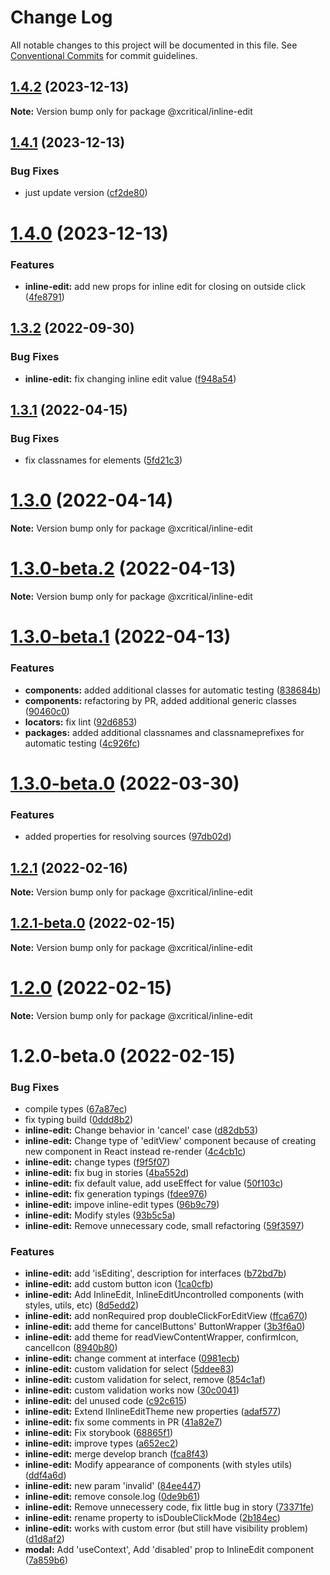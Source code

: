 # Change Log

All notable changes to this project will be documented in this file.
See [Conventional Commits](https://conventionalcommits.org) for commit guidelines.

## [1.4.2](https://github.com/xcritical-software/xc-front-kit/compare/@xcritical/inline-edit@1.4.1...@xcritical/inline-edit@1.4.2) (2023-12-13)

**Note:** Version bump only for package @xcritical/inline-edit





## [1.4.1](https://github.com/xcritical-software/xc-front-kit/compare/@xcritical/inline-edit@1.4.0...@xcritical/inline-edit@1.4.1) (2023-12-13)


### Bug Fixes

* just update version ([cf2de80](https://github.com/xcritical-software/xc-front-kit/commit/cf2de8012fab250e0a3ed7517056a97de4021596))





# [1.4.0](https://github.com/xcritical-software/xc-front-kit/compare/@xcritical/inline-edit@1.3.2...@xcritical/inline-edit@1.4.0) (2023-12-13)


### Features

* **inline-edit:** add new props for inline edit for closing on outside click ([4fe8791](https://github.com/xcritical-software/xc-front-kit/commit/4fe8791017b41b97c06b65bfe2e799de684617ee))





## [1.3.2](https://github.com/xcritical-software/xc-front-kit/compare/@xcritical/inline-edit@1.3.1...@xcritical/inline-edit@1.3.2) (2022-09-30)


### Bug Fixes

* **inline-edit:** fix changing inline edit value ([f948a54](https://github.com/xcritical-software/xc-front-kit/commit/f948a54e074389d529307bacad27baf3a05d7dab))





## [1.3.1](https://github.com/xcritical-software/xc-front-kit/compare/@xcritical/inline-edit@1.3.0...@xcritical/inline-edit@1.3.1) (2022-04-15)


### Bug Fixes

* fix classnames for elements ([5fd21c3](https://github.com/xcritical-software/xc-front-kit/commit/5fd21c30523ba96ebddbe040285e8842d68595fc))





# [1.3.0](https://github.com/xcritical-software/xc-front-kit/compare/@xcritical/inline-edit@1.3.0-beta.2...@xcritical/inline-edit@1.3.0) (2022-04-14)

**Note:** Version bump only for package @xcritical/inline-edit





# [1.3.0-beta.2](https://github.com/xcritical-software/xc-front-kit/compare/@xcritical/inline-edit@1.3.0-beta.1...@xcritical/inline-edit@1.3.0-beta.2) (2022-04-13)

**Note:** Version bump only for package @xcritical/inline-edit





# [1.3.0-beta.1](https://github.com/xcritical-software/xc-front-kit/compare/@xcritical/inline-edit@1.3.0-beta.0...@xcritical/inline-edit@1.3.0-beta.1) (2022-04-13)


### Features

* **components:** added additional classes for automatic testing ([838684b](https://github.com/xcritical-software/xc-front-kit/commit/838684b1e96cd2a9a40620e7a67cb49b78c594b1))
* **components:** refactoring by PR, added additional generic classes ([90460c0](https://github.com/xcritical-software/xc-front-kit/commit/90460c0a573d606cd0956e526c81b068842c0685))
* **locators:** fix lint ([92d6853](https://github.com/xcritical-software/xc-front-kit/commit/92d6853938e622b3453438b91f7c4e2151550aab))
* **packages:** added additional classnames and classnameprefixes for automatic testing ([4c926fc](https://github.com/xcritical-software/xc-front-kit/commit/4c926fc7439650c7f0a71bcda6c06a4810e41276))





# [1.3.0-beta.0](https://github.com/xcritical-software/xc-front-kit/compare/@xcritical/inline-edit@1.2.1...@xcritical/inline-edit@1.3.0-beta.0) (2022-03-30)


### Features

* added properties for resolving sources ([97db02d](https://github.com/xcritical-software/xc-front-kit/commit/97db02d3db87f45c151befbdb3d6e43f44d66997))





## [1.2.1](https://github.com/xcritical-software/xc-front-kit/compare/@xcritical/inline-edit@1.2.1-beta.0...@xcritical/inline-edit@1.2.1) (2022-02-16)

**Note:** Version bump only for package @xcritical/inline-edit





## [1.2.1-beta.0](https://github.com/xcritical-software/xc-front-kit/compare/@xcritical/inline-edit@1.2.0...@xcritical/inline-edit@1.2.1-beta.0) (2022-02-15)

**Note:** Version bump only for package @xcritical/inline-edit





# [1.2.0](https://github.com/xcritical-software/xc-front-kit/compare/@xcritical/inline-edit@1.2.0-beta.0...@xcritical/inline-edit@1.2.0) (2022-02-15)

**Note:** Version bump only for package @xcritical/inline-edit





# 1.2.0-beta.0 (2022-02-15)


### Bug Fixes

* compile types ([67a87ec](https://github.com/xcritical-software/xc-front-kit/commit/67a87ecdec159e9f613a0836ee4189c508ef7f7e))
* fix typing build ([0ddd8b2](https://github.com/xcritical-software/xc-front-kit/commit/0ddd8b21b5e0057619fe1fb9be9fb5d79fd1c2ac))
* **inline-edit:** Change behavior in 'cancel' case ([d82db53](https://github.com/xcritical-software/xc-front-kit/commit/d82db53aaf1f749883bd779780607bec26e689b5))
* **inline-edit:** Change type of 'editView' component because of creating new component in React instead re-render ([4c4cb1c](https://github.com/xcritical-software/xc-front-kit/commit/4c4cb1c91fc03a3a4cccdace68bf199317b1c9c7))
* **inline-edit:** change types ([f9f5f07](https://github.com/xcritical-software/xc-front-kit/commit/f9f5f07d73e3b4147329b8857320a16e3dcff05a))
* **inline-edit:** fix bug in stories ([4ba552d](https://github.com/xcritical-software/xc-front-kit/commit/4ba552d397ff2f273123bd4c3354f1de83b07162))
* **inline-edit:** fix default value, add useEffect for value ([50f103c](https://github.com/xcritical-software/xc-front-kit/commit/50f103c6ff11318e3a2b5366115f7e7b1a27336f))
* **inline-edit:** fix generation typings ([fdee976](https://github.com/xcritical-software/xc-front-kit/commit/fdee976971c38d641f17779b7049ce89a4873a1e))
* **inline-edit:** impove inline-edit types ([96b9c79](https://github.com/xcritical-software/xc-front-kit/commit/96b9c79c2f3f6d6d15bd97edbedd8fcbf95e401e))
* **inline-edit:** Modify styles ([93b5c5a](https://github.com/xcritical-software/xc-front-kit/commit/93b5c5a77a90eb1a586cbdf14f10bfea371b477c))
* **inline-edit:** Remove unnecessary code, small refactoring ([59f3597](https://github.com/xcritical-software/xc-front-kit/commit/59f3597ec25c612cce70578b6e4800da8a5f7cf1))


### Features

* **inline-edit:** add 'isEditing', description for interfaces ([b72bd7b](https://github.com/xcritical-software/xc-front-kit/commit/b72bd7bd38214476c6075a3cfeb38210432a2fde))
* **inline-edit:** add custom button icon ([1ca0cfb](https://github.com/xcritical-software/xc-front-kit/commit/1ca0cfb7bce9ac17dc3875f1eb5f91b9694da263))
* **inline-edit:** Add InlineEdit, InlineEditUncontrolled components (with styles, utils, etc) ([8d5edd2](https://github.com/xcritical-software/xc-front-kit/commit/8d5edd2b6d2739a5504e59e9d2bf4c7035c71555))
* **inline-edit:** add nonRequired prop doubleClickForEditView ([ffca670](https://github.com/xcritical-software/xc-front-kit/commit/ffca6707711f500e9767e0d1f70764cd7f7d7a55))
* **inline-edit:** add theme for cancelButtons' ButtonWrapper ([3b3f6a0](https://github.com/xcritical-software/xc-front-kit/commit/3b3f6a0e366a2002fddeddb4df88ffd280e62368))
* **inline-edit:** add theme for readViewContentWrapper, confirmIcon, cancelIcon ([8940b80](https://github.com/xcritical-software/xc-front-kit/commit/8940b80cc81e788ad68a820c5f5ea44524fca641))
* **inline-edit:** change comment at interface ([0981ecb](https://github.com/xcritical-software/xc-front-kit/commit/0981ecb0ae9d616327c564367284bb8676e132e0))
* **inline-edit:** custom validation for select ([5ddee83](https://github.com/xcritical-software/xc-front-kit/commit/5ddee83cdaa70538b056d7619fae74740ffa2b0d))
* **inline-edit:** custom validation for select, remove <ErrorText/> ([854c1af](https://github.com/xcritical-software/xc-front-kit/commit/854c1af6b3cb39d1b9b48cd6fc768dbd444a50f1))
* **inline-edit:** custom validation works now ([30c0041](https://github.com/xcritical-software/xc-front-kit/commit/30c0041489c059122bd615e577eb8f7f4dfdf2b9))
* **inline-edit:** del unused code ([c92c615](https://github.com/xcritical-software/xc-front-kit/commit/c92c6158702ed57cc46008cdc544bff239a4d220))
* **inline-edit:** Extend IInlineEditTheme new properties ([adaf577](https://github.com/xcritical-software/xc-front-kit/commit/adaf577f21ba495735d893e2f8e6f33e0b218e0d))
* **inline-edit:** fix some comments in PR ([41a82e7](https://github.com/xcritical-software/xc-front-kit/commit/41a82e73adb079262532f6d08356d408210c2272))
* **inline-edit:** Fix storybook ([68865f1](https://github.com/xcritical-software/xc-front-kit/commit/68865f1c69b35eb286b0ee8d5452e7a480bae344))
* **inline-edit:** improve types ([a652ec2](https://github.com/xcritical-software/xc-front-kit/commit/a652ec275965b5de33a791b695b48e9c55663c0a))
* **inline-edit:** merge develop branch ([fca8f43](https://github.com/xcritical-software/xc-front-kit/commit/fca8f4328abda1843c344e3d50324bbd45839cee))
* **inline-edit:** Modify appearance of components (with styles utils) ([ddf4a6d](https://github.com/xcritical-software/xc-front-kit/commit/ddf4a6d3b184d1f3aee94be45276601f985769b1))
* **inline-edit:** new param 'invalid' ([84ee447](https://github.com/xcritical-software/xc-front-kit/commit/84ee447c59442f2cea65205e8538de31f48d1f87))
* **inline-edit:** remove console.log ([0de9b61](https://github.com/xcritical-software/xc-front-kit/commit/0de9b61527b1b78c5e6970005c0b7287859bd17e))
* **inline-edit:** Remove unnecessery code, fix little bug in story ([73371fe](https://github.com/xcritical-software/xc-front-kit/commit/73371fe8858820f9fdada35436b260fb469e23ca))
* **inline-edit:** rename property to isDoubleClickMode ([2b184ec](https://github.com/xcritical-software/xc-front-kit/commit/2b184ec6d30a90570a2c6cc56f0b483aa71367b8))
* **inline-edit:** works with custom error (but still have visibility problem) ([d1d8af2](https://github.com/xcritical-software/xc-front-kit/commit/d1d8af2178b78cf0c40fc256f13bb8718cfbf554))
* **modal:** Add 'useContext', Add 'disabled' prop to InlineEdit component ([7a859b6](https://github.com/xcritical-software/xc-front-kit/commit/7a859b6ab23a524a6046a25a39d1f8d45d97babe))
